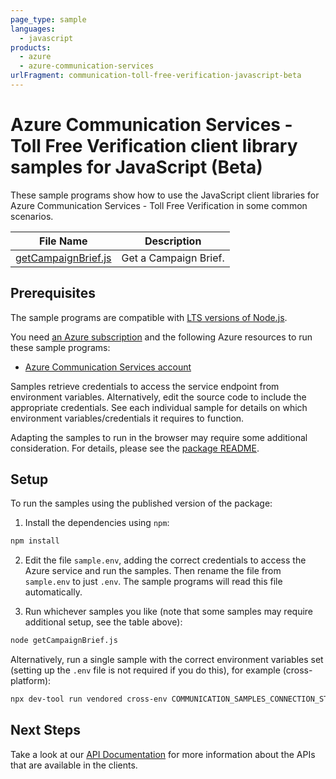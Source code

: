 ```yaml
---
page_type: sample
languages:
  - javascript
products:
  - azure
  - azure-communication-services
urlFragment: communication-toll-free-verification-javascript-beta
---
```


# Azure Communication Services - Toll Free Verification client library samples for JavaScript (Beta)

These sample programs show how to use the JavaScript client libraries for Azure Communication Services - Toll Free Verification in some common scenarios.

| **File Name**                           | **Description**       |
| --------------------------------------- | --------------------- |
| [getCampaignBrief.js][getcampaignbrief] | Get a Campaign Brief. |

## Prerequisites

The sample programs are compatible with [LTS versions of Node.js](https://github.com/nodejs/release#release-schedule).

You need [an Azure subscription][freesub] and the following Azure resources to run these sample programs:

- [Azure Communication Services account][createinstance_azurecommunicationservicesaccount]

Samples retrieve credentials to access the service endpoint from environment variables. Alternatively, edit the source code to include the appropriate credentials. See each individual sample for details on which environment variables/credentials it requires to function.

Adapting the samples to run in the browser may require some additional consideration. For details, please see the [package README][package].

## Setup

To run the samples using the published version of the package:

1. Install the dependencies using `npm`:

```bash
npm install
```

2. Edit the file `sample.env`, adding the correct credentials to access the Azure service and run the samples. Then rename the file from `sample.env` to just `.env`. The sample programs will read this file automatically.

3. Run whichever samples you like (note that some samples may require additional setup, see the table above):

```bash
node getCampaignBrief.js
```

Alternatively, run a single sample with the correct environment variables set (setting up the `.env` file is not required if you do this), for example (cross-platform):

```bash
npx dev-tool run vendored cross-env COMMUNICATION_SAMPLES_CONNECTION_STRING="<communication samples connection string>" node getCampaignBrief.js
```

## Next Steps

Take a look at our [API Documentation][apiref] for more information about the APIs that are available in the clients.

[getcampaignbrief]: https://github.com/Azure/azure-sdk-for-js/blob/main/sdk/communication/communication-toll-free-verification/samples/v1-beta/javascript/getCampaignBrief.js
[apiref]: https://docs.microsoft.com/javascript/api/@azure/communication-toll-free-verification
[freesub]: https://azure.microsoft.com/free/
[createinstance_azurecommunicationservicesaccount]: https://docs.microsoft.com/azure/communication-services/quickstarts/create-communication-resource
[package]: https://github.com/Azure/azure-sdk-for-js/tree/main/sdk/communication/communication-toll-free-verification/README.md
